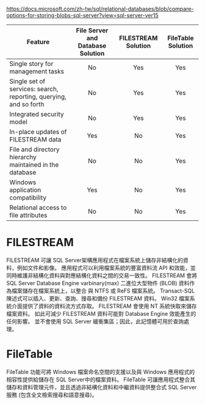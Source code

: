 
https://docs.microsoft.com/zh-tw/sql/relational-databases/blob/compare-options-for-storing-blobs-sql-server?view=sql-server-ver15

|Feature	| File Server and Database Solution	| FILESTREAM Solution |	FileTable Solution |
|---------|:---------------------------------:|:-------------------:|:------------------:|
|Single story for management tasks | No | Yes |	Yes |
|Single set of services: search, reporting, querying, and so forth | No |	Yes |	Yes |
|Integrated security model | No |	Yes |	Yes |
|In-place updates of FILESTREAM data	| Yes |	No | Yes |
|File and directory hierarchy maintained in the database | No |	No | Yes |
|Windows application compatibility | Yes | No |	Yes |
|Relational access to file attributes |	No | No |	Yes |

# FILESTREAM
FILESTREAM 可讓 SQL Server架構應用程式在檔案系統上儲存非結構化的資料，例如文件和影像。 應用程式可以利用檔案系統的豐富資料流 API 和效能，並同時維護非結構化資料與對應結構化資料之間的交易一致性。
FILESTREAM 會將 SQL Server Database Engine varbinary(max) 二進位大型物件 (BLOB) 資料作為檔案儲存在檔案系統上，以整合 與 NTFS 或 ReFS 檔案系統。 Transact-SQL 陳述式可以插入、更新、查詢、搜尋和備份 FILESTREAM 資料。 Win32 檔案系統介面提供了資料的資料流方式存取。
FILESTREAM 會使用 NT 系統快取來儲存檔案資料。 如此可減少 FILESTREAM 資料可能對 Database Engine 效能產生的任何影響。 並不會使用 SQL Server 緩衝集區；因此，此記憶體可用於查詢處理。


# FileTable
FileTable 功能可將 Windows 檔案命名空間的支援以及與 Windows 應用程式的相容性提供給儲存在 SQL Server中的檔案資料。 FileTable 可讓應用程式整合其儲存和資料管理元件，並且透過非結構化資料和中繼資料提供整合式 SQL Server 服務 (包含全文檢索搜尋和語意搜尋)。
